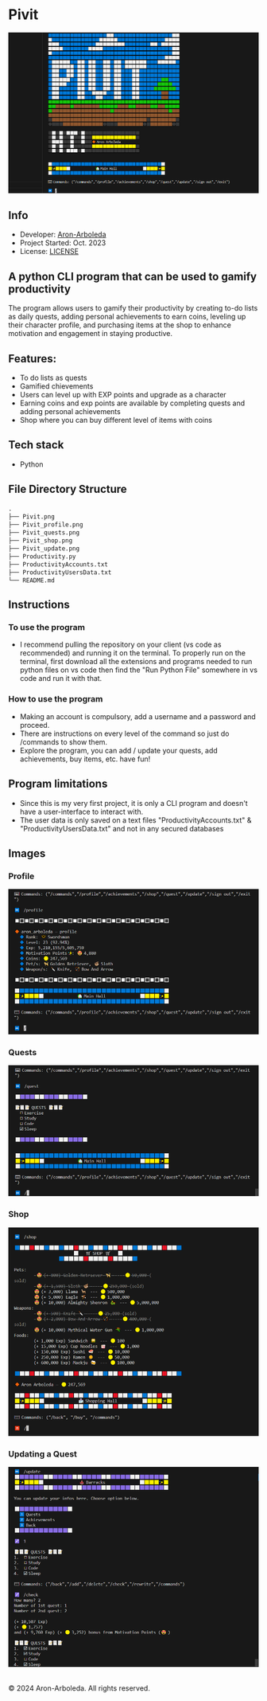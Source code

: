 # Pivit

<img src='Pivit.png'>

## Info

- Developer: [Aron-Arboleda](https://github.com/Aron-Arboleda)
- Project Started: Oct. 2023
- License: [LICENSE](./LICENSE)

## A python CLI program that can be used to gamify productivity

The program allows users to gamify their productivity by creating to-do lists as daily quests, adding personal achievements to earn coins, leveling up their character profile, and purchasing items at the shop to enhance motivation and engagement in staying productive.

## Features:

- To do lists as quests
- Gamified chievements
- Users can level up with EXP points and upgrade as a character
- Earning coins and exp points are available by completing quests and adding personal achievements
- Shop where you can buy different level of items with coins

## Tech stack

- Python

## File Directory Structure

```
.
├── Pivit.png
├── Pivit_profile.png
├── Pivit_quests.png
├── Pivit_shop.png
├── Pivit_update.png
├── Productivity.py
├── ProductivityAccounts.txt
├── ProductivityUsersData.txt
└── README.md
```

## Instructions

### To use the program

- I recommend pulling the repository on your client (vs code as recommended) and running it on the terminal. To properly run on the terminal, first download all the extensions and programs needed to run python files on vs code then find the "Run Python File" somewhere in vs code and run it with that.

### How to use the program

- Making an account is compulsory, add a username and a password and proceed.
- There are instructions on every level of the command so just do /commands to show them.
- Explore the program, you can add / update your quests, add achievements, buy items, etc. have fun!

## Program limitations

- Since this is my very first project, it is only a CLI program and doesn't have a user-interface to interact with.
- The user data is only saved on a text files "ProductivityAccounts.txt" & "ProductivityUsersData.txt" and not in any secured databases

## Images

### Profile

<img src='Pivit_profile.png'>

### Quests

<img src='Pivit_quests.png'>

### Shop

<img src='Pivit_shop.png'>

### Updating a Quest

<img src='Pivit_update.png'>

<br>&copy; 2024 Aron-Arboleda. All rights reserved.
